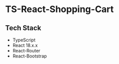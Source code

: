 # TS-React-Shopping-Cart

## Tech Stack
* TypeScript
* React 18.x.x
* React-Router
* React-Bootstrap